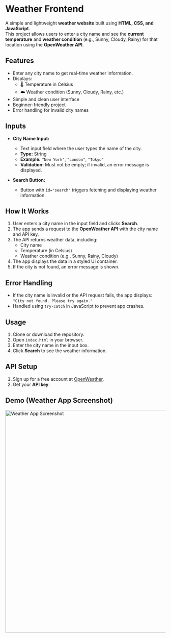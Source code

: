 # Weather Frontend

A simple and lightweight **weather website** built using **HTML, CSS, and JavaScript**.  
This project allows users to enter a city name and see the **current temperature** and **weather condition** (e.g., Sunny, Cloudy, Rainy) for that location using the **OpenWeather API**.

## Features

- Enter any city name to get real-time weather information.
- Displays:
  - 🌡️ Temperature in Celsius
  - ☁️ Weather condition (Sunny, Cloudy, Rainy, etc.)
- Simple and clean user interface
- Beginner-friendly project
- Error handling for invalid city names

## Inputs

- **City Name Input:**  
  - Text input field where the user types the name of the city.  
  - **Type:** String  
  - **Example:** `"New York"`, `"London"`, `"Tokyo"`  
  - **Validation:** Must not be empty; if invalid, an error message is displayed.

- **Search Button:**  
  - Button with `id="search"` triggers fetching and displaying weather information.

## How It Works

1. User enters a city name in the input field and clicks **Search**.
2. The app sends a request to the **OpenWeather API** with the city name and API key.
3. The API returns weather data, including:
   - City name
   - Temperature (in Celsius)
   - Weather condition (e.g., Sunny, Rainy, Cloudy)
4. The app displays the data in a styled UI container.
5. If the city is not found, an error message is shown.

## Error Handling

- If the city name is invalid or the API request fails, the app displays:  
  `"City not found. Please try again."`
- Handled using `try-catch` in JavaScript to prevent app crashes.

## Usage

1. Clone or download the repository.
2. Open `index.html` in your browser.
3. Enter the city name in the input box.
4. Click **Search** to see the weather information.

## API Setup

1. Sign up for a free account at [OpenWeather](https://openweathermap.org/api).
2. Get your **API key**.

## Demo (Weather App Screenshot)

<img width="723" height="698" alt="Weather App Screenshot" src="https://github.com/user-attachments/assets/8c4bd4de-416d-45a4-ad80-4caf44111d81" />

